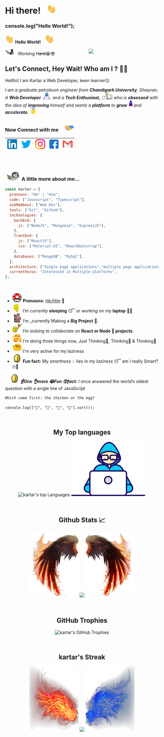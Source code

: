 # Hi there! &nbsp; <img src="https://github.com/milan-rawat/milan-rawat/blob/master/Assets/Hi.gif" width="32px">

### console.log("Hello World!");

<img src="https://github.com/milan-rawat/milan-rawat/blob/master/Assets/Hi.gif" width="29px"> **Hello World!** &nbsp; <img src="https://github.com/milan-rawat/milan-rawat/blob/master/Assets/Hi.gif" width="32px">

<img align='right' src="https://github.com/kartar-singh/kartar-singh/blob/master/Assets/Coding.gif" width="230">
<p><img src="https://github.com/milan-rawat/milan-rawat/blob/master/Assets/giphy.gif" width="30">
&nbsp; Working <del>Hard</del>😂😎</p>

## Let's Connect, Hey Wait! Who am I ? 🤨🤔

Hellllo! I am Kartar a Web Developer, keen learner😑

<p>
  <em>
    I am a graduate petroleum engineer from <b>Chandigarh University</b>, Ghauran.
    A <b>Web Developer</b> <img src="https://github.com/milan-rawat/milan-rawat/blob/master/Assets/Developer.gif" width="30px"> and a <b>Tech Enthusiast,</b>&nbsp;<img src="https://github.com/milan-rawat/milan-rawat/blob/master/Assets/Developing.gif" width="36px">  who is <b>obsessed</b>
    with the idea of <b>improving</b> himself and wants a <b>platform</b> to 
    <b>grow</b> <img src="https://github.com/milan-rawat/milan-rawat/blob/master/Assets/Rocket.gif" width="18px">and 
    <b>accelerate.</b> <img src="https://github.com/milan-rawat/milan-rawat/blob/master/Assets/Medal.gif" width="20px">
  </em>  
</p>

### Now Connect with me<img src="https://github.com/milan-rawat/milan-rawat/blob/master/Assets/Handshake.gif" height="32px">

| [<img src="https://github.com/milan-rawat/milan-rawat/blob/master/Assets/linkedin.png" alt="Linkedin Logo" width="32">](https://www.linkedin.com/in/kartar-singh) | [<img src="https://github.com/milan-rawat/milan-rawat/blob/master/Assets/Twitter.png" alt="Twitter Logo" width="32">](https://twitter.com/kartar) | [<img src="https://github.com/milan-rawat/milan-rawat/blob/master/Assets/instagram.png" alt="instagram logo" width="32">](https://www.instagram.com/kartar_singh_._/) | [<img src="https://github.com/milan-rawat/milan-rawat/blob/master/Assets/facebook.png" alt="Facebook Logo" width="30">](https://www.facebook.com) | [<img src="https://github.com/milan-rawat/milan-rawat/blob/master/Assets/gmail.png" alt="Gmail logo" height="32">](mailto:kartars162@gmail.com) |
| :--------------------------------------------------------------------------------------------------------------------------------------------------------------: | :----------------------------------------------------------------------------------------------------------------------------------------------------: | :-----------------------------------------------------------------------------------------------------------------------------------------------------------------: | :-------------------------------------------------------------------------------------------------------------------------------------------------------------: | :------------------------------------------------------------------------------------------------------------------------------------------------: |

<br/>

### <img src="https://github.com/milan-rawat/milan-rawat/blob/master/Assets/Space_cat.gif" width="50"> A little more about me...

```javascript
const kartar = {
  pronouns: "He" | "Him",
  code: ["Javascript", "Typescript"],
  askMeAbout: ["Web Dev"],
  tools: ["Git", "Github"],
  technologies: {
    backEnd: {
      js: ["NodeJS", "Mongoose", "ExpressJS"],
    },
    frontEnd: {
      js: ["ReactJS"],
      css: ["Material-UI", "ReactBootstrap"],
    },
    databases: ["MongoDB", "MySql"],
  },
  architecture: ["Single page applications","multiple page applications"],
  currentFocus: "Interested in Multiple platforms",
};
```

<br>

- <img alt="GIF" src="https://github.com/milan-rawat/milan-rawat/blob/master/Assets/powerup.gif" width="30px" /> **Pronouns:** [_He/Him_](https://pronoun.is/he) 🧔
- <img alt="GIF" src="https://github.com/milan-rawat/milan-rawat/blob/master/Assets/Wave.gif" width="30px" /> I’m _currently_ **sleeping** 😴 or _working_ on my **laptop** 👨‍💻
- <img alt="GIF" src="https://github.com/milan-rawat/milan-rawat/blob/master/Assets/gandalf_parrot.gif" width="30px" /> I’m \_currently Making a **Big Project** 💪.
- <img alt="GIF" src="https://github.com/milan-rawat/milan-rawat/blob/master/Assets/headbang.gif" width="30px" /> I’m _looking to collaborate_ on **React or Node 🐍 projects**.
- <img alt="GIF" src="https://github.com/milan-rawat/milan-rawat/blob/master/Assets/hmm.gif" width="30px" />
  I'm doing three things now, Just Thinking🤔, Thinking🤔 & Thinking🤔
- <img alt="GIF" src="https://github.com/milan-rawat/milan-rawat/blob/master/Assets/happy.gif" width="30px" /> I'm very active for my laziness
- <img alt="GIF" src="https://github.com/milan-rawat/milan-rawat/blob/master/Assets/coin.gif" width="30px" /> **Fun fact:** My _smartness_ 💡 lies in my _laziness_ 😴 am I really Smart? 🙄🤨

&nbsp; &nbsp; <img alt="GIF" src="https://github.com/milan-rawat/milan-rawat/blob/master/Assets/coin.gif" width="30px" /> **_☝One 👌more 😂Fun 😲fact:_** I once answered the world’s oldest question with a single line of JavaScript

```
Which came first: the chicken or the egg?

console.log(["🥚", "🐣", "🐥", "🐔"].sort());
```

<br />

<h2 align="center">My Top languages</h2>
<p align="center">
<img src="https://github-readme-stats.vercel.app/api/top-langs/?username=kartar-singh&langs_count=20" alt="kartar's top Languages">
<img src="https://github.com/milan-rawat/milan-rawat/blob/master/Assets/Developer.gif" alt="GIF" />
</p>

<br />
  
<h2 align="center">Github Stats 📈</h2>
<p align="center" >
  <img height="215" width="160" src="https://github.com/milan-rawat/milan-rawat/blob/master/Assets/wing-fire-left.png" />
    <img width="420" src="https://newgithub-readme-stats.vercel.app/api?username=kartar-singh&show_icons=true&count_private=true&theme=blue-green">
  <img height="215" width="160" src="https://github.com/milan-rawat/milan-rawat/blob/master/Assets/wing-fire-right.png" />
</p>
  
<br />
  
<h2 align="center">GitHub Trophies</h2>
<p align="center">
   <img src="https://github-profile-trophy.vercel.app/?username=kartar-singh&theme=radical&column=7&row=2&margin-h=25&margin-w=5" alt="kartar's GitHub Trophies" />
</p>

<br />

<h2 align="center">kartar's Streak</h2>
<p align="center" >
  <img height="210" width="160" src="https://github.com/milan-rawat/milan-rawat/blob/master/Assets/wing-two-colored-left.png" />
    <img width="420" align="center" src="https://github-readme-streak-stats.herokuapp.com/?user=kartar-singh&count_private=true&theme=neon-dark">
  <img height="210" width="160" src="https://github.com/milan-rawat/milan-rawat/blob/master/Assets/wing-two-colored-right.png" />
</p>

<br />

<!-- <h2 align="center">Analytics</h2>
<p align="center" >
<img src="https://activity-graph.herokuapp.com/graph?username=kartar-singh&show_icons=true&count_private=true&area=true&&color=333333&line=ABD6DFFF&point=89ABE3FF" />
</p> -->


